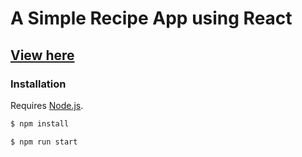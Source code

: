 # A Simple Recipe App using React

## [View here](https://app-recipe-box.netlify.app/)

### Installation

Requires [Node.js](https://nodejs.org/).

```sh
$ npm install
```
```sh
$ npm run start
```
